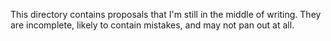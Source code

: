 This directory contains proposals that I'm still in the middle of writing. They
are incomplete, likely to contain mistakes, and may not pan out at all.
